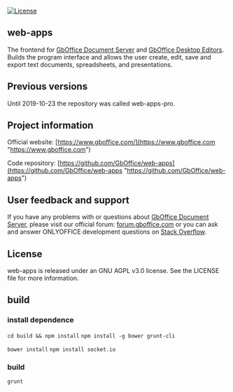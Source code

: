 [![License](https://img.shields.io/badge/License-GNU%20AGPL%20V3-green.svg?style=flat)](https://www.gnu.org/licenses/agpl-3.0.en.html)

## web-apps

The frontend for [GbOffice Document Server][2] and [GbOffice Desktop Editors](https://github.com/GbOffice/DesktopEditors). Builds the program interface and allows the user create, edit, save and export text documents, spreadsheets, and presentations.

## Previous versions

Until 2019-10-23 the repository was called web-apps-pro.

## Project information

Official website: [https://www.gboffice.com/](https://www.gboffice.com "https://www.gboffice.com")

Code repository: [https://github.com/GbOffice/web-apps](https://github.com/GbOffice/web-apps "https://github.com/GbOffice/web-apps")

## User feedback and support

If you have any problems with or questions about [GbOffice Document Server][2], please visit our official forum: [forum.gboffice.com][1] or you can ask and answer ONLYOFFICE development questions on [Stack Overflow][3].

  [1]: https://forum.gboffice.com
  [2]: https://github.com/GbOffice/DocumentServer
  [3]: http://stackoverflow.com/questions/tagged/gboffice

## License

web-apps is released under an GNU AGPL v3.0 license. See the LICENSE file for more information.

## build

### install dependence
`cd build && npm install`
`npm install -g bower grunt-cli`

`bower install`
`npm install socket.io`

### build
`grunt`


